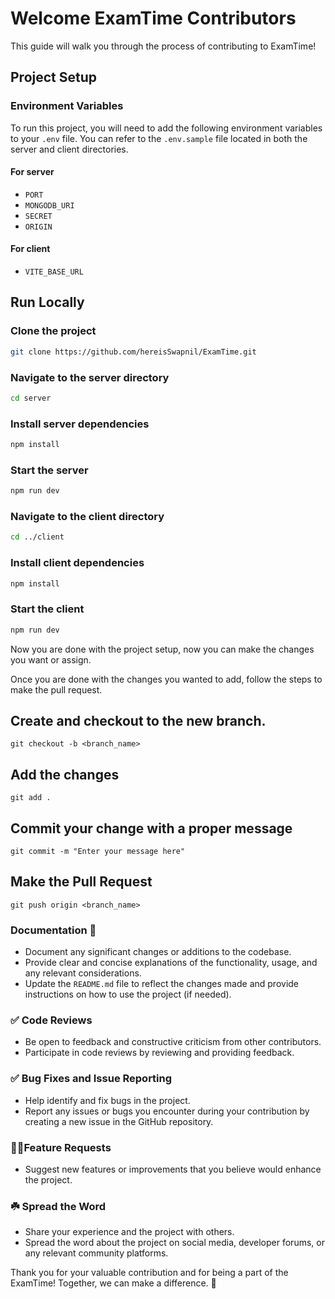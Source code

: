 
# Welcome ExamTime Contributors

This guide will walk you through the process of contributing to ExamTime!

## Project Setup

### Environment Variables

To run this project, you will need to add the following environment variables to your `.env` file. You can refer to the `.env.sample` file located in both the server and client directories.

#### For server

- `PORT`
- `MONGODB_URI`
- `SECRET`
- `ORIGIN`

#### For client

- `VITE_BASE_URL`

## Run Locally

### Clone the project

```bash
git clone https://github.com/hereisSwapnil/ExamTime.git
```

### Navigate to the server directory

```bash
cd server
```

### Install server dependencies

```bash
npm install
```

### Start the server

```bash
npm run dev
```

### Navigate to the client directory

```bash
cd ../client
```

### Install client dependencies

```bash
npm install
```

### Start the client

```bash
npm run dev
```

Now you are done with the project setup, now you can make the changes you want or assign.

Once you are done with the changes you wanted to add, follow the steps to make the pull request.

## Create and checkout to the new branch.

`git checkout -b <branch_name>`

## Add the changes

`git add .`

## Commit your change with a proper message

`git commit -m "Enter your message here"`

## Make the Pull Request

`git push origin <branch_name>`

### Documentation 📑

- Document any significant changes or additions to the codebase.
- Provide clear and concise explanations of the functionality, usage, and any relevant considerations.
- Update the `README.md` file to reflect the changes made and provide instructions on how to use the project (if needed).

### ✅ Code Reviews

- Be open to feedback and constructive criticism from other contributors.
- Participate in code reviews by reviewing and providing feedback.

### ✅ Bug Fixes and Issue Reporting

- Help identify and fix bugs in the project.
- Report any issues or bugs you encounter during your contribution by creating a new issue in the GitHub repository.

### 🚀🚀Feature Requests

- Suggest new features or improvements that you believe would enhance the project.

### ☘️ Spread the Word

- Share your experience and the project with others.
- Spread the word about the project on social media, developer forums, or any relevant community platforms.

Thank you for your valuable contribution and for being a part of the ExamTime! Together, we can make a difference. 🚀
```
